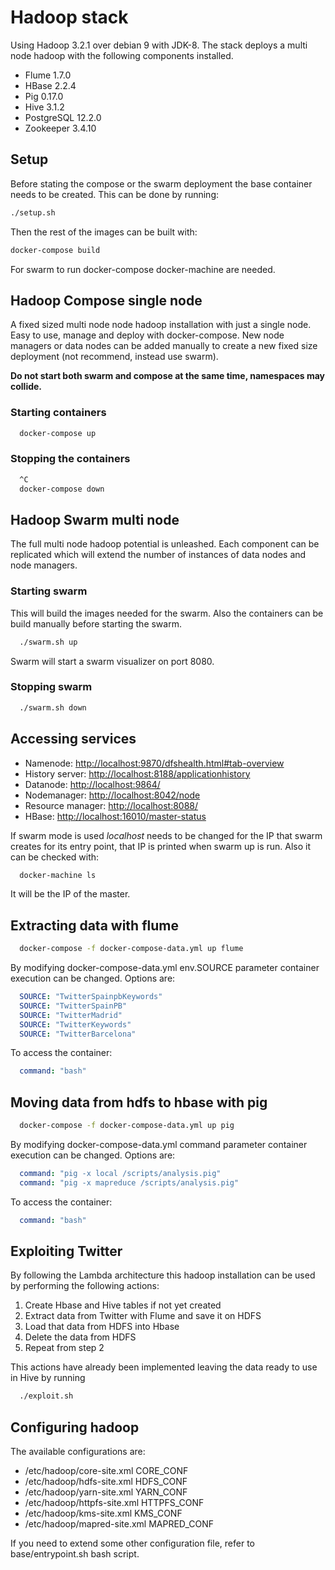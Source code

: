 
# Hadoop stack

Using Hadoop 3.2.1 over debian 9 with JDK-8.
The stack deploys a multi node hadoop with the following components installed.

* Flume 1.7.0
* HBase 2.2.4
* Pig 0.17.0
* Hive 3.1.2
* PostgreSQL 12.2.0
* Zookeeper 3.4.10

## Setup

Before stating the compose or the swarm deployment the base container needs to be created.
This can be done by running:

```bash
./setup.sh
```

Then the rest of the images can be built with:

```bash
docker-compose build
```

For swarm to run docker-compose docker-machine are needed.

## Hadoop Compose single node

A fixed sized multi node node hadoop installation with just a single node.
Easy to use, manage and deploy with docker-compose.
New node managers or data nodes can be added manually to create a new fixed size deployment (not recommend, instead use swarm).

**Do not start both swarm and compose at the same time, namespaces may collide.**

### Starting containers

```bash
  docker-compose up
```

### Stopping the containers

```bash
  ^C
  docker-compose down
```

## Hadoop Swarm multi node

The full multi node hadoop potential is unleashed.
Each component can be replicated which will extend the number of instances of data nodes and node managers.

### Starting swarm

This will build the images needed for the swarm.
Also the containers can be build manually before starting the swarm.

```bash
  ./swarm.sh up
```

Swarm will start a swarm visualizer on port 8080.

### Stopping swarm

```bash
  ./swarm.sh down
```

## Accessing services

* Namenode: [http://localhost:9870/dfshealth.html#tab-overview](http://localhost:9870/dfshealth.html#tab-overview)
* History server: [http://localhost:8188/applicationhistory](http://localhost:8188/applicationhistory)
* Datanode: [http://localhost:9864/](http://localhost:9864/)
* Nodemanager: [http://localhost:8042/node](http://localhost:8042/node)
* Resource manager: [http://localhost:8088/](http://localhost:8088/)
* HBase: [http://localhost:16010/master-status](http://localhost:16010/master-status)

If swarm mode is used *localhost* needs to be changed for the IP that swarm creates for its entry point, that IP is printed when swarm up is run.
Also it can be checked with:

```bash
  docker-machine ls
```

It will be the IP of the master.

## Extracting data with flume

```bash
  docker-compose -f docker-compose-data.yml up flume
```

By modifying docker-compose-data.yml env.SOURCE parameter container execution can be changed.
Options are:

```yml
  SOURCE: "TwitterSpainpbKeywords"
  SOURCE: "TwitterSpainPB"
  SOURCE: "TwitterMadrid"
  SOURCE: "TwitterKeywords"
  SOURCE: "TwitterBarcelona"
```

To access the container:

```yml
  command: "bash"
```

## Moving data from hdfs to hbase with pig

```bash
  docker-compose -f docker-compose-data.yml up pig
```

By modifying docker-compose-data.yml command parameter container execution can be changed.
Options are:

```yml
  command: "pig -x local /scripts/analysis.pig"
  command: "pig -x mapreduce /scripts/analysis.pig"
```

To access the container:

```yml
  command: "bash"
```

## Exploiting Twitter

By following the Lambda architecture this hadoop installation can be used by performing the following actions:

1. Create Hbase and Hive tables if not yet created
2. Extract data from Twitter with Flume and save it on HDFS
3. Load that data from HDFS into Hbase
4. Delete the data from HDFS
5. Repeat from step 2

This actions have already been implemented leaving the data ready to use in Hive by running

```bash
  ./exploit.sh
```

## Configuring hadoop

The available configurations are:

* /etc/hadoop/core-site.xml CORE_CONF
* /etc/hadoop/hdfs-site.xml HDFS_CONF
* /etc/hadoop/yarn-site.xml YARN_CONF
* /etc/hadoop/httpfs-site.xml HTTPFS_CONF
* /etc/hadoop/kms-site.xml KMS_CONF
* /etc/hadoop/mapred-site.xml  MAPRED_CONF

If you need to extend some other configuration file, refer to base/entrypoint.sh bash script.
